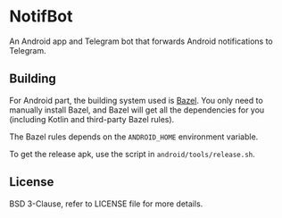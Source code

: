 # NotifBot

An Android app and Telegram bot that forwards Android notifications to Telegram.

## Building

For Android part, the building system used is [Bazel](https://bazel.build/).
You only need to manually install Bazel,
and Bazel will get all the dependencies for you
(including Kotlin and third-party Bazel rules).

The Bazel rules depends on the `ANDROID_HOME` environment variable.

To get the release apk, use the script in `android/tools/release.sh`.

## License

BSD 3-Clause, refer to LICENSE file for more details.
